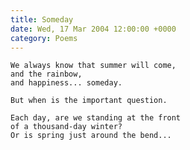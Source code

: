 ```yaml
---
title: Someday
date: Wed, 17 Mar 2004 12:00:00 +0000
category: Poems
---
```


    We always know that summer will come,  
    and the rainbow,  
    and happiness... someday.

    But when is the important question.

    Each day, are we standing at the front  
    of a thousand-day winter?  
    Or is spring just around the bend...


